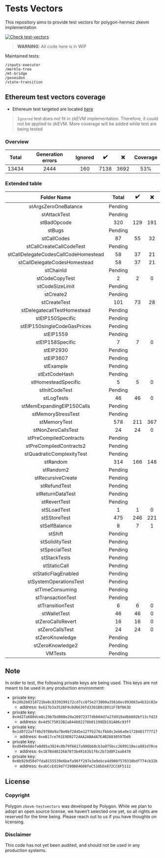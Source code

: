 # Tests Vectors
This repository aims to provide test vectors for polygon-hermez zkevm implementation

[![Check test-vectors](https://github.com/0xPolygonHermez/zkevm-testvectors/actions/workflows/main.yaml/badge.svg)](https://github.com/0xPolygonHermez/zkevm-testvectors/actions/workflows/main.yaml)

> **WARNING**: All code here is in WIP

Maintained tests:

```
/inputs-executor
/merkle-tree
/mt-bridge
/poseidon
/state-transition
```

## Ethereum test vectors coverage
- Ethereum test targeted are located [here](https://github.com/ethereum/tests/tree/develop/BlockchainTests/GeneralStateTests)
> `Ignored` test does not fit in zkEVM implementation. Therefore, it could not be applied to zkEVM.
> More coverage will be added while test are being tested

### Overview
| Total | Generation errors | Ignored | :heavy_check_mark: | :x:  | Coverage |
|:-----:|:-----------------:|:-------:|:------------------:|:----:|:--------:|
| 13434 |       2444        |   160   |        7138        | 3692 |   53%    |

### Extended table
|             Folder Name              |  Total  | :heavy_check_mark: | :x: | Ignored | Coverage |
|:------------------------------------:|:-------:|:------------------:|:---:|:-------:|:--------:|
|         stArgsZeroOneBalance         | Pending |                    |     |         |          |
|             stAttackTest             | Pending |                    |     |         |          |
|             stBadOpcode              |   320   |        129         | 191 |         |   40%    |
|                stBugs                | Pending |                    |     |         |          |
|             stCallCodes              |   87    |         55         | 32  |         |   63%    |
|       stCallCreateCallCodeTest       | Pending |                    |     |         |          |
| stCallDelegateCodesCallCodeHomestead |   58    |         37         | 21  |         |   64%    |
|     stCallDelegateCodesHomestead     |   58    |         37         | 21  |         |   64%    |
|              stChainId               | Pending |                    |     |         |          |
|            stCodeCopyTest            |    2    |         2          |  0  |         |   100%   |
|           stCodeSizeLimit            | Pending |                    |     |         |          |
|              stCreate2               | Pending |                    |     |         |          |
|             stCreateTest             |   101   |         73         | 28  |         |   72%    |
|     stDelegatecallTestHomestead      | Pending |                    |     |         |          |
|           stEIP150Specific           | Pending |                    |     |         |          |
|     stEIP150singleCodeGasPrices      | Pending |                    |     |         |          |
|              stEIP1559               | Pending |                    |     |         |          |
|           stEIP158Specific           |    7    |         7          |  0  |         |   100%   |
|              stEIP2930               | Pending |                    |     |         |          |
|              stEIP3607               | Pending |                    |     |         |          |
|              stExample               | Pending |                    |     |         |          |
|            stExtCodeHash             | Pending |                    |     |         |          |
|         stHomesteadSpecific          |    5    |         5          |  0  |         |   100%   |
|            stInitCodeTest            | Pending |                    |     |         |          |
|              stLogTests              |   46    |         46         |  0  |         |   100%   |
|      stMemExpandingEIP150Calls       | Pending |                    |     |         |          |
|          stMemoryStressTest          | Pending |                    |     |         |          |
|             stMemoryTest             |   578   |       211          | 367 |         |    37%   |
|          stNonZeroCallsTest          |   24    |         24         |  0  |         |   100%   |
|        stPreCompiledContracts        | Pending |                    |     |         |          |
|       stPreCompiledContracts2        | Pending |                    |     |         |          |
|      stQuadraticComplexityTest       | Pending |                    |     |         |          |
|               stRandom               |   314   |        166         | 148 |         |   53%    |
|              stRandom2               | Pending |                    |     |         |          |
|          stRecursiveCreate           | Pending |                    |     |         |          |
|             stRefundTest             | Pending |                    |     |         |          |
|           stReturnDataTest           | Pending |                    |     |         |          |
|             stRevertTest             | Pending |                    |     |         |          |
|             stSLoadTest              |    1    |         1          |  0  |         |   100%   |
|             stSStoreTest             |   475   |        246         | 221 |   8     |   56%    |
|            stSelfBalance             |    8    |         7          |  1  |         |   88%    |
|               stShift                | Pending |                    |     |         |          |
|            stSolidityTest            | Pending |                    |     |         |          |
|            stSpecialTest             | Pending |                    |     |         |          |
|             stStackTests             | Pending |                    |     |         |          |
|             stStaticCall             | Pending |                    |     |         |          |
|         stStaticFlagEnabled          | Pending |                    |     |         |          |
|        stSystemOperationsTest        | Pending |                    |     |         |          |
|           stTimeConsuming            | Pending |                    |     |         |          |
|          stTransactionTest           | Pending |                    |     |         |          |
|           stTransitionTest           |    6    |         6          |  0  |         |   100%   |
|             stWalletTest             |   46    |         46         |  0  |         |   100%   |
|          stZeroCallsRevert           |   16    |         16         |  0  |         |   100%   |
|           stZeroCallsTest            |   24    |         24         |  0  |         |   100%   |
|           stZeroKnowledge            | Pending |                    |     |         |          |
|           stZeroKnowledge2           | Pending |                    |     |         |          |
|               VMTests                | Pending |                    |     |         |          |

## Note
In order to test, the following private keys are being used. This keys are not meant to be used in any production environment:
- private key: `0x28b2b0318721be8c8339199172cd7cc8f5e273800a35616ec893083a4b32c02e`
  - address: `0x617b3a3528F9cDd6630fd3301B9c8911F7Bf063D`
- private key: `0x4d27a600dce8c29b7bd080e29a26972377dbb04d7a27d919adbb602bf13cfd23`
  - address: `0x4d5Cf5032B2a844602278b01199ED191A86c93ff`
- private key: `0x1d0722aff4b29780e9a78e0bf28d5e127fb276cfbb0c3eb6a0e1728401777f17`
  - address: `0xeB17ce701E9D92724AA2ABAdA7E4B28830597Dd9`
- private key: `0xd049e68efa0d85a3824c0b79f6817a986bb0cb3a075bcc2699118eca881d70ce`
  - address: `0x187Bd40226A7073b49163b1f6c2b73d8F2aa8478`
- private key: `0x0b929d50d7fda8155539e6befa96ff297e3e9ebce4d908f570310bdf774cb32b`
  - address: `0xabCcEd19d7f290B84608feC510bEe872CC8F5112`

## License

### Copyright
Polygon `zkevm-testvectors` was developed by Polygon. While we plan to adopt an open source license, we haven’t selected one yet, so all rights are reserved for the time being. Please reach out to us if you have thoughts on licensing.

### Disclaimer
This code has not yet been audited, and should not be used in any production systems.

